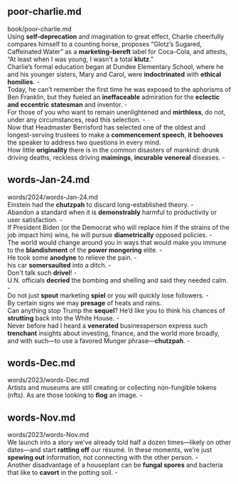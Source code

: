 ## poor-charlie.md ##  
book/poor-charlie.md  
Using **self-deprecation** and imagination to great effect, Charlie cheerfully compares himself to a counting horse, proposes “Glotz’s Sugared, Caffeinated Water” as a **marketing-bereft** label for Coca-Cola, and attests, “At least when I was young, I wasn't a total **klutz**."   
Charlie’s formal education began at Dundee Elementary School, where he and his younger sisters, Mary and Carol, were **indoctrinated** with **ethical homilies**. -  
Today, he can’t remember the first time he was exposed to the aphorisms of Ben Franklin, but they fueled an **ineffaceable** admiration for the **eclectic and eccentric** **statesman** and inventor. -  
For those of you who want to remain unenlightened and **mirthless**, do not, under any circumstances, read this selection. -  
Now that Headmaster Berrisford has selected one of the oldest and longest-serving trustees to make a **commencement speech**, **it behooves** the speaker to address two questions in every mind.   
How little **originality** there is in the common disasters of mankind: drunk driving deaths, reckless driving **maimings**, **incurable** **venereal** diseases. -  

## words-Jan-24.md ##  
words/2024/words-Jan-24.md  
Einstein had the **chutzpah** to discard long-established theory. -  
Abandon a standard when it is **demonstrably** harmful to productivity or user satisfaction. -  
If President Biden (or the Democrat who will replace him if the strains of the job impact him) wins, he will pursue **diametrically** opposed policies. -  
The world would change around you in ways that would make you immune to the **blandishment** of the **power mongering** elite. -  
He took some **anodyne** to relieve the pain. -  
his car **somersaulted** into a ditch. -  
Don't talk such **drivel**! -  
U.N. officials **decried** the bombing and shelling and said they needed calm. -  
Do not just **spout** marketing **spiel** or you will quickly lose followers. -  
By certain signs we may **presage** of heats and rains.   
Can anything stop Trump the **sequel**? He’d like you to think his chances of **strutting** back into the White House. -  
Never before had I heard a **venerated** businessperson express such **trenchant** insights about investing, finance, and the world more broadly, and with such—to use a favored Munger phrase—**chutzpah**. -  

## words-Dec.md ##  
words/2023/words-Dec.md  
Artists and museums are still creating or collecting non-fungible tokens (nfts). As are those looking to **flog** an image. -  

## words-Nov.md ##  
words/2023/words-Nov.md  
We launch into a story we've already told half a dozen times—likely on other dates—and start **rattling off** our résumé. In these moments, we’re just **spewing out** information, not connecting with the other person. -  
Another disadvantage of a houseplant can be **fungal spores** and bacteria that like to **cavort** in the potting soil. -  
